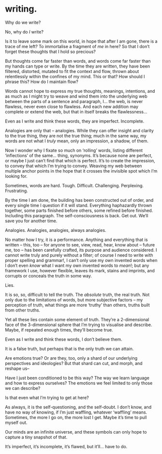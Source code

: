 # writing.

Why do we write?

No, why do *I* write?

Is it to leave some mark on this world, in hope that after I am gone, there is a trace of me left? To immortalise a fragment of *me* in here? So that I don’t forget these thoughts that I hold so precious?

But thoughts come far faster than words, and words come far faster than my hands can type or write. By the time they are written, they have been filtered, distorted, mutated to fit the context and flow, thrown about relentlessly within the confines of my mind. This or that? How should I phrase this? How do I maintain flow?

Words cannot hope to express my true thoughts, meanings, intentions, and as much as I might try to weave and wind them into the underlying web between the parts of a sentence and paragraph, I... the web, is never flawless, never even close to flawless. And each new addition may complete or extend the web, but that in itself breaks the flawlessness...

Even as I write and think these words, they are imperfect. Incomplete.

Analogies are only that – analogies. While they can offer insight and clarity to the true thing, they are not the true thing; much in the same way, my words are not what I *truly* mean, only an impression, a shadow, of them.

Now I wonder why I fixate so much on ‘rolling’ words, listing different ‘inflections’ of the same... thing, synonyms. It’s because none are perfect, or maybe I just can’t find that which is perfect. It’s to create the impression, to convey that which I’m trying to convey. Weaving my web between multiple anchor points in the hope that it crosses the invisible spot which I’m looking for.

Sometimes, words are hard. Tough. Difficult. Challenging. Perplexing. Frustrating.

By the time I am done, the building has been constructed out of order, and every single time I question if it will stand. Everything haphazardly thrown together, some parts finished before others, some refined before finished. Including this paragraph. The self-consciousness is back. Get out. We’ll save you for another time.

Analogies. Analogies, analogies, always analogies.

No matter how I try, it is a performance. Anything and everything that is written – this, too – for anyone to see, view, read, hear, know about – future me, too – has been carefully crafted, its purpose and audience considered. I cannot write truly and purely without a filter; of course I need to write with proper spelling and grammar!, I can’t only use my own invented words when I don’t even *know* what I want my own invented words to *mean*!; but any framework I use, however flexible, leaves its mark, stains and imprints, and corrupts or conceals the truth in some way.

Lies.

It is so, so, difficult to tell the truth. The *absolute* truth, the real truth. Not only due to the limitations of words, but more subjective factors – my perception of truth, what things are more ‘truthy’ than others, truths built from other truths.

Yet all these lies contain some element of truth. They’re a 2-dimensional face of the 3-dimensional sphere that I’m trying to visualise and describe. Maybe, if repeated enough times, they’ll become true.

Even as I write and think these words, I don’t believe them.

It is a false truth, but perhaps that is the only truth we can attain.

Are emotions true? Or are they, too, only a shard of our underlying perspectives and ideologies? But that shard can cut, and morph, and reshape us–

Have I just been conditioned to be this way? The way we learn language and how to express ourselves? The emotions we feel limited to only those we can describe?

Is that even what I’m trying to get at here?

As always, it is the self-questioning, and the self-doubt. I don’t know, and have no way of knowing, if I’m just waffling, whatever ‘waffling’ means. Sometimes, the more I go on, the more lost I get. Maybe it’s time to pull myself out.

Our minds are an infinite universe, and these symbols can only hope to capture a tiny snapshot of that.

It’s imperfect, it’s incomplete, it’s flawed, but it’ll... have to do.

